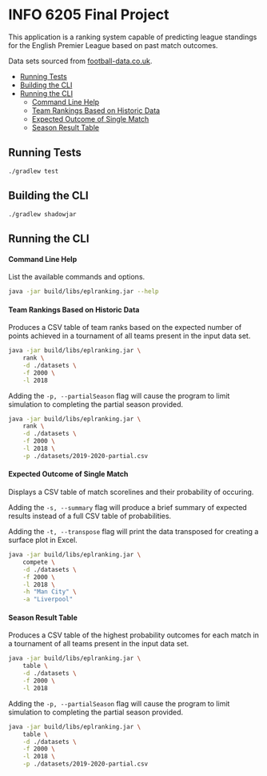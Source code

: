 # INFO 6205 Final Project

This application is a ranking system capable of predicting league standings for the English Premier League based on past match outcomes.

Data sets sourced from [football-data.co.uk](http://www.football-data.co.uk/englandm.php).

- [Running Tests](#running-tests)
- [Building the CLI](#building-the-cli)
- [Running the CLI](#running-the-cli)
    - [Command Line Help](#command-line-help)
    - [Team Rankings Based on Historic Data](#team-rankings-based-on-historic-data)
    - [Expected Outcome of Single Match](#expected-outcome-of-single-match)
    - [Season Result Table](#season-result-table)

## Running Tests
```
./gradlew test
```

## Building the CLI
```
./gradlew shadowjar
```

## Running the CLI

#### Command Line Help

List the available commands and options.

```bash
java -jar build/libs/eplranking.jar --help
```

#### Team Rankings Based on Historic Data

Produces a CSV table of team ranks based on the expected number of points achieved in a tournament of all teams present in the input data set.

```bash
java -jar build/libs/eplranking.jar \
    rank \
    -d ./datasets \
    -f 2000 \
    -l 2018
```

Adding the `-p, --partialSeason` flag will cause the program to limit simulation to completing the partial season provided.

```bash
java -jar build/libs/eplranking.jar \
    rank \
    -d ./datasets \
    -f 2000 \
    -l 2018 \
    -p ./datasets/2019-2020-partial.csv
```

#### Expected Outcome of Single Match

Displays a CSV table of match scorelines and their probability of occuring.

Adding the `-s, --summary` flag will produce a brief summary of expected results instead of a full CSV table of probabilities.

Adding the `-t, --transpose` flag will print the data transposed for creating a surface plot in Excel.

```bash
java -jar build/libs/eplranking.jar \
    compete \
    -d ./datasets \
    -f 2000 \
    -l 2018 \
    -h "Man City" \
    -a "Liverpool"
```

#### Season Result Table

Produces a CSV table of the highest probability outcomes for each match in a tournament of all teams present in the input data set.

```bash
java -jar build/libs/eplranking.jar \
    table \
    -d ./datasets \
    -f 2000 \
    -l 2018
```

Adding the `-p, --partialSeason` flag will cause the program to limit simulation to completing the partial season provided.

```bash
java -jar build/libs/eplranking.jar \
    table \
    -d ./datasets \
    -f 2000 \
    -l 2018 \
    -p ./datasets/2019-2020-partial.csv
```